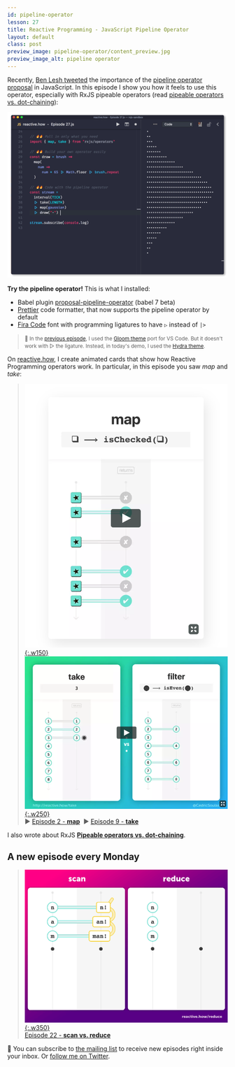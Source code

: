 ```yaml
---
id: pipeline-operator
lesson: 27
title: Reactive Programming - JavaScript Pipeline Operator
layout: default
class: post
preview_image: pipeline-operator/content_preview.jpg
preview_image_alt: pipeline operator
---
```


Recently, [Ben Lesh tweeted](https://twitter.com/BenLesh/status/973255406947467264) the importance of the [pipeline operator proposal](https://github.com/tc39/proposal-pipeline-operator) in JavaScript. In this episode I show you how it feels to use this operator, especially with RxJS pipeable operators (read [pipeable operators vs. dot-chaining](/rxjs/pipeable-operators-vs-dot-chaining)):

![](/img/pipeline-operator/code-with-pipeline-operator.gif)

**Try the pipeline operator!** This is what I installed:

* Babel plugin [proposal-pipeline-operator](https://www.npmjs.com/package/@babel/plugin-proposal-pipeline-operator) (babel 7 beta)
* [Prettier](https://prettier.io/) code formatter, that now supports the pipeline operator by default
* [Fira Code](https://github.com/tonsky/FiraCode) font with programming ligatures to have `▷` instead of `|>`

> <small>🎨 In the [previous episode](/max), I used the [Gloom theme](https://marketplace.visualstudio.com/items?itemName=adamgirton.gloom) port for VS Code. But it doesn't work with ▷ the ligature. Instead, in today's demo, I used the [Hydra theme](https://marketplace.visualstudio.com/items?itemName=juanmnl.vscode-theme-hydra).</small>

On [reactive.how](/), I create animated cards that show how Reactive Programming operators work. In particular, in this episode you saw _map_ and _take_:

> [![](/img/map/icon.png){:.w150}](/map) [![](/img/take/icon.png){:.w250}](/take) <br/> ▶️ [Episode 2 - **map**](/map) &nbsp;▶️ [Episode 9 - **take**](/take)

I also wrote about RxJS [**Pipeable operators vs. dot-chaining**](/rxjs/pipeable-operators-vs-dot-chaining).

## A new episode every Monday

> [![](/img/reduce/reduce-scan-featured.gif){:.w350}](/reduce) <br/>[Episode 22 - **scan vs. reduce**](/reduce)

📮 You can subscribe to [the mailing list](#subscribe) to receive new episodes right inside your inbox. Or [follow me on Twitter](https://twitter.com/CedricSoulas).
